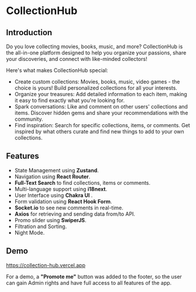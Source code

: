 # CollectionHub

## Introduction

Do you love collecting movies, books, music, and more? CollectionHub is the all-in-one platform designed to help you organize your passions, share your discoveries, and connect with like-minded collectors!

Here's what makes CollectionHub special:

- Create custom collections: Movies, books, music, video games - the choice is yours! Build personalized collections for all your interests.
- Organize your treasures: Add detailed information to each item, making it easy to find exactly what you're looking for.
- Spark conversations: Like and comment on other users' collections and items. Discover hidden gems and share your recommendations with the community.
- Find inspiration: Search for specific collections, items, or comments. Get inspired by what others curate and find new things to add to your own collections.

## Features

- State Management using **Zustand**.
- Navigation using **React Router**.
- **Full-Text Search** to find collections, items or comments.
- Multi-language support using **i18next**.
- User Interface using **Chakra UI** .
- Form validation using **React Hook Form**.
- **Socket.io** to see new comments in real-time.
- **Axios** for retrieving and sending data from/to API.
- Promo slider using **SwiperJS**.
- Filtration and Sorting.
- Night Mode.

## Demo

https://collection-hub.vercel.app

For a demo, a **"Promote me"** button was added to the footer, so the user can gain Admin rights and have full access to all features of the app.
